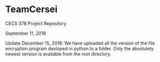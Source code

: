 # TeamCersei
CECS 378 Project Repository
 
 
 
 September 11, 2018 

Update December 15, 2018:
	We have uploaded all the version of the file encryption program devloped in python to a folder. Only the absolutely newest version is
	available from the root directory.
